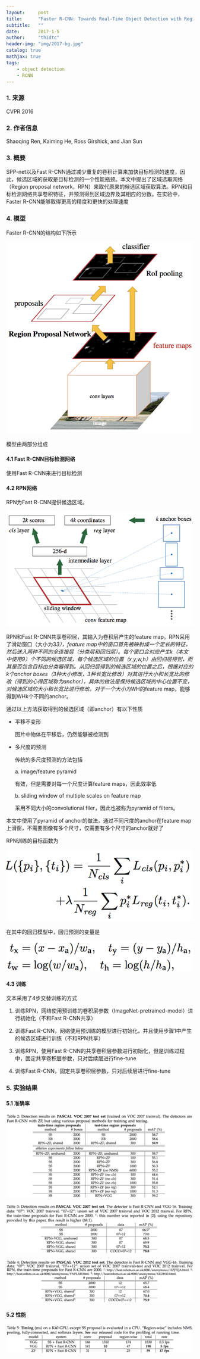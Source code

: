 ```yaml
---
layout:     post
title:      "Faster R-CNN: Towards Real-Time Object Detection with Region Proposal Networks"
subtitle:   ""
date:       2017-1-5
author:     "thidtc"
header-img: "img/2017-bg.jpg"
catalog: true
mathjax: true
tags:
    - object detection
    - RCNN
---
```


### 1. 来源
CVPR 2016

### 2. 作者信息
Shaoqing Ren, Kaiming He, Ross Girshick, and Jian Sun

### 3. 概要
SPP-net以及Fast R-CNN通过减少重复的卷积计算来加快目标检测的速度，因此，候选区域的获取是目标检测的一个性能瓶颈。本文中提出了区域选取网络（Region proposal network，RPN）来取代原来的候选区域获取算法。RPN和目标检测网络共享卷积特征，并预测得到区域边界及其相应的分数。在实验中，Faster R-CNN能够取得更高的精度和更快的处理速度

### 4. 模型
Faster R-CNN的结构如下所示

![](/img/Faster_R-CNN_Towards_Real-Time_Object_Detection_with_Region_Proposal_Networks/model_figure1.png)

模型由两部分组成

#### 4.1 Fast R-CNN目标检测网络

使用Fast R-CNN来进行目标检测

#### 4.2 RPN网络

RPN为Fast R-CNN提供候选区域。

![](/img/Faster_R-CNN_Towards_Real-Time_Object_Detection_with_Region_Proposal_Networks/model_figure2.png)

RPN和Fast R-CNN共享卷积层，其输入为卷积层产生的feature map。RPN采用了滑动窗口（大小为3*3），feature map中的窗口首先被映射成一个定长的特征，然后送入两种不同的全连接层（分类层和回归层）。每个窗口会对应产生k（本文中使用9）个不同的候选区域，每个候选区域的位置（x,y,w,h）由回归层得到，而其是否包含目标由分类器得到。从回归层得到的候选区域的位置之后，根据对应的k个anchor boxes（3种大小修改，3种长宽比修改）对其进行大小和长宽比的修改（得到的心得区域称为anchor），具体的做法是保持候选区域的中心位置不变，对候选区域的大小和长宽比进行修改。对于一个大小为W*H的feature map，能够得到WHk个不同的anchor。

通过以上方法获取得到的候选区域（即anchor）有以下性质

* 平移不变形

  图片中物体在平移后，仍然能够被检测到

* 多尺度的预测

  传统的多尺度预测的方法包括

  a. image/feature pyramid  

    有效，但是需要对每一个尺度计算feature maps，因此效率低

  b. sliding window of multiple scales on feature map

    采用不同大小的convolutional filer，因此也被称为pyramid of filters。

本文中使用了pyramid of anchor的做法，通过不同尺度的anchor在feature map上滑窗，不需要图像有多个尺寸，仅需要有多个尺寸的anchor就好了

RPN训练的目标函数为

![](/img/Faster_R-CNN_Towards_Real-Time_Object_Detection_with_Region_Proposal_Networks/model_figure3.png)

在其中的回归模型中，回归预测的变量是

![](/img/Faster_R-CNN_Towards_Real-Time_Object_Detection_with_Region_Proposal_Networks/model_figure4.png)

#### 4.3 训练

文本采用了4步交替训练的方式

1. 训练RPN，网络使用预训练的卷积层参数（ImageNet-pretrained-model）进行初始化（不和Fast R-CNN共享）

2. 训练Fast R-CNN，网络使用预训练的模型进行初始化，并且使用步骤1中产生的候选区域进行训练（不和RPN共享）

3. 训练RPN，使用Fast R-CNN的共享卷积层参数进行初始化，但是训练过程中，固定共享卷积层参数，只对后续层进行fine-tune

4. 训练Fast R-CNN，固定共享卷积层参数，只对后续层进行fine-tune


### 5. 实验结果
#### 5.1 准确率

![](/img/Faster_R-CNN_Towards_Real-Time_Object_Detection_with_Region_Proposal_Networks/exp_figure1.png)

![](/img/Faster_R-CNN_Towards_Real-Time_Object_Detection_with_Region_Proposal_Networks/exp_figure2.png)

![](/img/Faster_R-CNN_Towards_Real-Time_Object_Detection_with_Region_Proposal_Networks/exp_figure3.png)

#### 5.2 性能

![](/img/Faster_R-CNN_Towards_Real-Time_Object_Detection_with_Region_Proposal_Networks/exp_figure4.png)